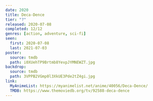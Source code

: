 ```yaml
---
date: 2020
title: Deca-Dence
tier: "?"
released: 2020-07-08
completed: 12/12
genres: [action, adventure, sci-fi]
seen:
  first: 2020-07-08
  last: 2021-07-03
poster:
  source: tmdb
  path: i0XUehTP9Brtmb8YevpJYMNEWZT.jpg
backdrop:
  source: tmdb
  path: 3VPPB2VGmp0l3XkUE3Pde2tZ4gi.jpg
link:
  MyAnimeList: https://myanimelist.net/anime/40056/Deca-Dence/
  TMDB: https://www.themoviedb.org/tv/92588-deca-dence
---
```

